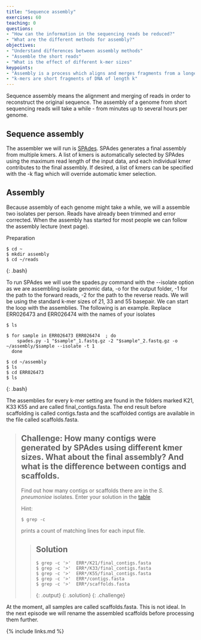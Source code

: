 ```yaml
---
title: "Sequence assembly"
exercises: 60
teaching: 0
questions:
- "How can the information in the sequencing reads be reduced?"
- "What are the different methods for assembly?"
objectives:
- "Understand differences between assembly methods"
- "Assemble the short reads"
- "What is the effect of different k-mer sizes"
keypoints:
- "Assembly is a process which aligns and merges fragments from a longer DNA sequence in order to reconstruct the original sequence."
- "k-mers are short fragments of DNA of length k"
---
```


Sequence assembly means the alignment and merging of reads in order to reconstruct the original sequence. The assembly of a genome from short sequencing reads will take a while - from minutes up to several hours per genome. 

## Sequence assembly

The assembler we will run is [SPAdes](http://cab.spbu.ru/software/spades/). SPAdes generates a final assembly from multiple kmers. A list of kmers is automatically selected by SPAdes using the maximum read length of the input data, and each individual kmer contributes to the final assembly. If desired, a list of kmers can be specified with the -k flag which will override automatic kmer selection.


## Assembly

Because assembly of each genome might take a while, we will a assemble two isolates per person. Reads have already been trimmed and error corrected. When the assembly has started for most people we can follow the assembly lecture (next page). 

Preparation
~~~
$ cd ~
$ mkdir assembly
$ cd ~/reads
~~~
{: .bash}

To run SPAdes we will use the spades.py command with the --isolate option as we are assembling isolate genomic data, -o for the output folder, -1 for the path to the forward reads, -2 for the path to the reverse reads. We will be using the standard k-mer sizes of 21, 33 and 55 basepair. We can start the loop with the assemblies. The following is an example. Replace ERR026473 and ERR026474 with the names of your isolates

~~~
$ ls

$ for sample in ERR026473 ERR026474  ; do
    spades.py -1 "$sample"_1.fastq.gz -2 "$sample"_2.fastq.gz -o ~/assembly/$sample --isolate -t 1
  done

$ cd ~/assembly
$ ls 
$ cd ERR026473
$ ls
~~~
{: .bash}

The assemblies for every k-mer setting are found in the folders marked K21, K33 K55 and are called final_contigs.fasta. The end result before scaffolding is called contigs.fasta and the scaffolded contigs are available in the file called scaffolds.fasta.

> ## Challenge: How many contigs were generated by SPAdes using different kmer sizes. What about the final assembly? And what is the difference between contigs and scaffolds.
>
> Find out how many contigs or scaffolds there are in the *S. pneumoniae* isolates. Enter your solution in the
> [table](https://docs.google.com/spreadsheets/d/1b8BPKcSUuW2YzgHdMaJN3MEbdgroRJa1dWnf5gkHr9M/edit#gid=0)
>
> Hint:
> ~~~
> $ grep -c
> ~~~
> prints a count of matching lines for each input file.
> 
> > ## Solution
> >
> > 
> > ~~~
> > $ grep -c '>'  ERR*/K21/final_contigs.fasta
> > $ grep -c '>'  ERR*/K33/final_contigs.fasta
> > $ grep -c '>'  ERR*/K55/final_contigs.fasta
> > $ grep -c '>'  ERR*/contigs.fasta
> > $ grep -c '>'  ERR*/scaffolds.fasta
> > 
> > ~~~
> > {: .output}
> {: .solution}
{: .challenge}


At the moment, all samples are called scaffolds.fasta. This is not ideal. In the next episode we will rename the assembled scaffolds before processing them further.


{% include links.md %}
